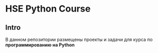 # HSE Python Course

## Intro
В данном репозитории размещены проекты и задачи для курса по **программированию на Python**

